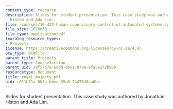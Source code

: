 ```yaml
---
content_type: resource
description: Slides for student presentation. This case study was authored by Jonathan
  Histon and Ada Lim.
file: /courses/16-422-human-supervisory-control-of-automated-systems-spring-2004/c011b71a6b4abbee39a07447048ca0be_royal_majesty.pdf
file_size: 1676038
file_type: application/pdf
learning_resource_types:
- Projects
license: https://creativecommons.org/licenses/by-nc-sa/4.0/
ocw_type: OCWFile
parent_title: Projects
parent_type: CourseSection
parent_uid: 39f57b79-6ddd-d661-879a-efa5e272b80b
resourcetype: Document
title: royal_majesty.pdf
uid: c011b71a-6b4a-bbee-39a0-7447048ca0be
---
```

Slides for student presentation. This case study was authored by Jonathan Histon and Ada Lim.